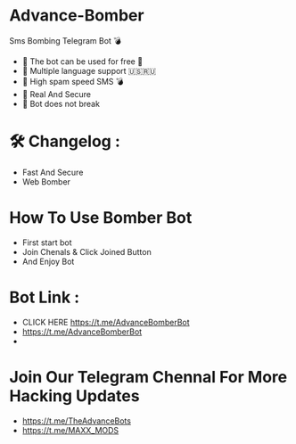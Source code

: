 # Advance-Bomber
Sms Bombing Telegram Bot 💣
- 📌 The bot can be used for free 🎉
- 📌 Multiple language support 🇺🇸🇷🇺
- 📌 High spam speed SMS 💣
- 📌 Real And Secure 
- 📌 Bot does not break

# 🛠 Changelog :
- Fast And Secure 
- Web Bomber

# How To Use Bomber Bot
* First start bot
* Join Chenals & Click Joined Button
* And Enjoy Bot

# Bot Link :
- CLICK HERE https://t.me/AdvanceBomberBot
- https://t.me/AdvanceBomberBot
- 
# Join Our Telegram Chennal For More Hacking Updates 
- https://t.me/TheAdvanceBots
- https://t.me/MAXX_MODS

